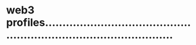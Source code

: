 # web3 profiles..........................................................................................

